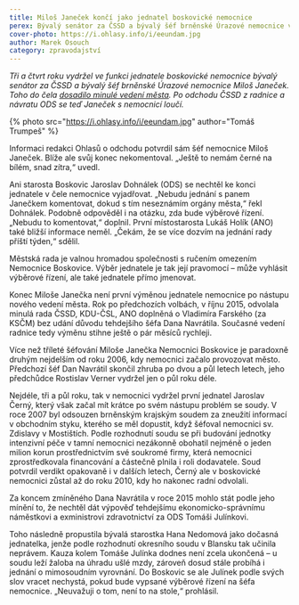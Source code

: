 ```yaml
---
title: Miloš Janeček končí jako jednatel boskovické nemocnice
perex: Bývalý senátor za ČSSD a bývalý šéf brněnské Úrazové nemocnice vydržel ve funkci jednatele boskovické nemocnice tři a čtvrt roku; po odchodu ČSSD z radnice a návratu ODS se s nemocnicí loučí.
cover-photo: https://i.ohlasy.info/i/eeundam.jpg
author: Marek Osouch
category: zpravodajství
---
```


*Tři a čtvrt roku vydržel ve funkci jednatele boskovické nemocnice bývalý senátor za ČSSD a bývalý šéf brněnské Úrazové nemocnice Miloš Janeček. Toho do čela [dosadilo minulé vedení města](http://www.ohlasy.info/clanky/2015/12/novy-jednatel-nemocnice.html). Po odchodu ČSSD z radnice a návratu ODS se teď Janeček s nemocnicí loučí.*

{% photo src="https://i.ohlasy.info/i/eeundam.jpg" author="Tomáš Trumpeš" %}

Informaci redakci Ohlasů o odchodu potvrdil sám šéf nemocnice Miloš Janeček. Blíže ale svůj konec nekomentoval. „Ještě to nemám černé na bílém, snad zítra,“ uvedl.

Ani starosta Boskovic Jaroslav Dohnálek (ODS) se nechtěl ke konci jednatele v čele nemocnice vyjadřovat. „Nebudu jednání s panem Janečkem komentovat, dokud s tím neseznámím orgány města,“ řekl Dohnálek. Podobně odpověděl i na otázku, zda bude výběrové řízení. „Nebudu to komentovat,“ doplnil. První místostarosta Lukáš Holík (ANO) také bližší informace neměl. „Čekám, že se více dozvím na jednání rady příští týden,“ sdělil.

Městská rada je valnou hromadou společnosti s ručením omezením Nemocnice Boskovice. Výběr jednatele je tak její pravomocí – může vyhlásit výběrové řízení, ale také jednatele přímo jmenovat.

Konec Miloše Janečka není první výměnou jednatele nemocnice po nástupu nového vedení města. Rok po předchozích volbách, v říjnu 2015, odvolala minulá rada ČSSD, KDU-ČSL, ANO doplněná o Vladimíra Farského (za KSČM) bez udání důvodu tehdejšího šéfa Dana Navrátila. Současné vedení radnice tedy výměnu stihne ještě o pár měsíců rychleji.

Více než tříleté šéfování Miloše Janečka Nemocnici Boskovice je paradoxně druhým nejdelším od roku 2006, kdy nemocnici začalo provozovat město. Předchozí šéf Dan Navrátil skončil zhruba po dvou a půl letech letech, jeho předchůdce Rostislav Verner vydržel jen o půl roku déle.

Nejdéle, tři a půl roku, tak v nemocnici vydržel první jednatel Jaroslav Černý, který však začal mít krátce po svém nástupu problém se soudy. V roce 2007 byl odsouzen brněnským krajským soudem za zneužití informací v obchodním styku, kterého se měl dopustit, když šéfoval nemocnici sv. Zdislavy v Mostištích. Podle rozhodnutí soudu se při budování jednotky intenzivní péče v tamní nemocnici nezákonně obohatil nejméně o jeden milion korun prostřednictvím své soukromé firmy, která nemocnici zprostředkovala financování a částečně plnila i roli dodavatele. Soud potvrdil verdikt opakovaně i v dalších letech, Černý ale v boskovické nemocnici zůstal až do roku 2010, kdy ho nakonec radní odvolali.

Za koncem zmíněného Dana Navrátila v roce 2015 mohlo stát podle jeho mínění to, že nechtěl dát výpověď tehdejšímu ekonomicko-správnímu náměstkovi a exministrovi zdravotnictví za ODS Tomáši Julínkovi.

Toho následně propustila bývalá starostka Hana Nedomová jako dočasná jednatelka, jenže podle rozhodnutí okresního soudu v Blansku tak učinila neprávem. Kauza kolem Tomáše Julínka dodnes není zcela ukončená – u soudu leží žaloba na úhradu ušlé mzdy, zároveň dosud stále probíhá i jednání o mimosoudním vyrovnání. Do Boskovic se ale Julínek podle svých slov vracet nechystá, pokud bude vypsané výběrové řízení na šéfa nemocnice. „Neuvažuji o tom, není to na stole,“ prohlásil.

